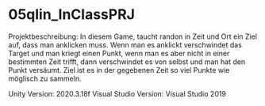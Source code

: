 # 05qlin_InClassPRJ

Projektbeschreibung: In diesem Game, taucht randon in Zeit und Ort ein Ziel auf, dass man anklicken muss. Wenn man es anklickt verschwindet das Target und man kriegt einen Punkt, wenn man es aber nicht in einer bestimmten Zeit trifft, dann verschwindet es von selbst und man hat den Punkt versäumt. Ziel ist es in der gegebenen Zeit so viel Punkte wie möglisch zu sammeln. 

Unity Version: 2020.3.18f
Visual Studio Version: Visual Studio 2019
